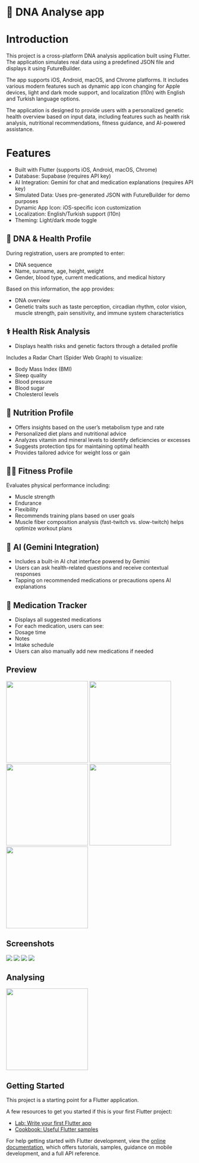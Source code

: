 # 🧬 DNA Analyse app
# Introduction

This project is a cross-platform DNA analysis application built using Flutter. The application simulates real data using a predefined JSON file and displays it using FutureBuilder.

The app supports iOS, Android, macOS, and Chrome platforms. It includes various modern features such as dynamic app icon changing for Apple devices, light and dark mode support, and localization (l10n) with English and Turkish language options.

The application is designed to provide users with a personalized genetic health overview based on input data, including features such as health risk analysis, nutritional recommendations, fitness guidance, and AI-powered assistance.

# Features

- Built with Flutter (supports iOS, Android, macOS, Chrome)
- Database: Supabase (requires API key)
- AI Integration: Gemini for chat and medication explanations (requires API key)
- Simulated Data: Uses pre-generated JSON with FutureBuilder for demo purposes
- Dynamic App Icon: iOS-specific icon customization
- Localization: English/Turkish support (l10n)
- Theming: Light/dark mode toggle

## 🧬 DNA & Health Profile
During registration, users are prompted to enter:
- DNA sequence
- Name, surname, age, height, weight
- Gender, blood type, current medications, and medical history

Based on this information, the app provides:
- DNA overview
- Genetic traits such as taste perception, circadian rhythm, color vision, muscle strength, pain sensitivity, and immune system characteristics

## ⚕ Health Risk Analysis

- Displays health risks and genetic factors through a detailed profile

Includes a Radar Chart (Spider Web Graph) to visualize:
- Body Mass Index (BMI)
- Sleep quality
- Blood pressure
- Blood sugar
- Cholesterol levels

## 🥗 Nutrition Profile
- Offers insights based on the user’s metabolism type and rate
- Personalized diet plans and nutritional advice
- Analyzes vitamin and mineral levels to identify deficiencies or excesses
- Suggests protection tips for maintaining optimal health
- Provides tailored advice for weight loss or gain

## 🏋️‍♂️ Fitness Profile
Evaluates physical performance including:
- Muscle strength
- Endurance
- Flexibility
- Recommends training plans based on user goals
- Muscle fiber composition analysis (fast-twitch vs. slow-twitch) helps optimize workout plans

## 🤖 AI (Gemini Integration)
- Includes a built-in AI chat interface powered by Gemini
- Users can ask health-related questions and receive contextual responses
- Tapping on recommended medications or precautions opens AI explanations

## 💊 Medication Tracker
- Displays all suggested medications
- For each medication, users can see:
- Dosage time
- Notes
- Intake schedule
- Users can also manually add new medications if needed

## Preview
<p>
<img src="assets/Preview/image1.jpeg" width="220"/> <img src="assets/Preview/image2.jpeg" width="220"/>
<img src="assets/Preview/image3.jpeg" width="220"/> <img src="assets/Preview/image4.jpeg" width="220"/>
<img src="assets/Preview/image5.jpeg" width="220"/> 
</p>



## Screenshots
<p>
<img src="assets/Preview/image12.png"/> 
<img src="assets/Preview/image9.png"/>
<img src="assets/Preview/image10.png"/>
<img src="assets/Preview/image11.png"/> 
</p>


## Analysing
</p>
<img src="https://github.com/user-attachments/assets/256feeab-3a05-42af-b08e-0b991fa58940" width="220">
</p>

## Getting Started
This project is a starting point for a Flutter application.

A few resources to get you started if this is your first Flutter project:

- [Lab: Write your first Flutter app](https://docs.flutter.dev/get-started/codelab)
- [Cookbook: Useful Flutter samples](https://docs.flutter.dev/cookbook)

For help getting started with Flutter development, view the
[online documentation](https://docs.flutter.dev/), which offers tutorials,
samples, guidance on mobile development, and a full API reference.
